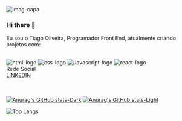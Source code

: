 <img src="https://media.licdn.com/dms/image/D4D16AQGUqRSVUWdC1g/profile-displaybackgroundimage-shrink_350_1400/0/1699299169760?e=1707955200&v=beta&t=0OeOd9mdib6OuY8UnPnJ96gZquN9H3xkz_MV0jFSFT4" alt="imag-capa">

### Hi there 👋
Eu sou o Tiago Oliveira, Programador Front End, atualmente criando projetos com:

<br>
<div>
  <img src="https://img.shields.io/badge/HTML5-E34F26?style=for-the-badge&logo=html5&logoColor=white" alt="html-logo">
  <img src="https://img.shields.io/badge/CSS3-1572B6?style=for-the-badge&logo=css3&logoColor=white" alt="css-logo">
  <img src="https://img.shields.io/badge/JavaScript-F7DF1E?style=for-the-badge&logo=javascript&logoColor=black" alt="Javascript-logo">
  <img src="https://img.shields.io/badge/React-20232A?style=for-the-badge&logo=react&logoColor=61DAFB" alt="react-logo">
</div>
Rede Social
<br>
<a href="https://www.linkedin.com/in/tiago-oliveira-488205168/">LINKEDIN </a>
<br>
<br>
<br>



[![Anurag's GitHub stats-Dark](https://github-readme-stats.vercel.app/api?username=tiagooliveira5347&show_icons=true&theme=dark#gh-dark-mode-only)](https://github.com/anuraghazra/github-readme-stats#gh-dark-mode-only)
[![Anurag's GitHub stats-Light](https://github-readme-stats.vercel.app/api?username=tiagooliveira5347&show_icons=true&theme=default#gh-light-mode-only)](https://github.com/anuraghazra/github-readme-stats#gh-light-mode-only)




![Top Langs](https://github-readme-stats.vercel.app/api/top-langs/?username=tiagooliveira5347&hide=javascript,html)
